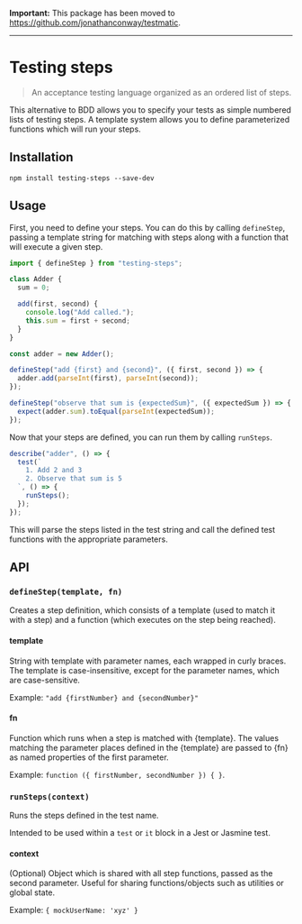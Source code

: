 **Important:** This package has been moved to https://github.com/jonathanconway/testmatic.

-----

# Testing steps

> An acceptance testing language organized as an ordered list of steps.

This alternative to BDD allows you to specify your tests as simple numbered lists of testing steps. A template system allows you to define parameterized functions which will run your steps.

## Installation

```
npm install testing-steps --save-dev
```

## Usage

First, you need to define your steps. You can do this by calling `defineStep`, passing a template string for matching with steps along with a function that will execute a given step.

```javascript
import { defineStep } from "testing-steps";

class Adder {
  sum = 0;

  add(first, second) {
    console.log("Add called.");
    this.sum = first + second;
  }
}

const adder = new Adder();

defineStep("add {first} and {second}", ({ first, second }) => {
  adder.add(parseInt(first), parseInt(second));
});

defineStep("observe that sum is {expectedSum}", ({ expectedSum }) => {
  expect(adder.sum).toEqual(parseInt(expectedSum));
});
```

Now that your steps are defined, you can run them by calling `runSteps`.

```javascript
describe("adder", () => {
  test(`
    1. Add 2 and 3
    2. Observe that sum is 5
  `, () => {
    runSteps();
  });
});
```

This will parse the steps listed in the test string and call the defined test functions with the appropriate parameters.

## API

### `defineStep(template, fn)`

Creates a step definition, which consists of a template (used to match it with a step) and a function (which executes on the step being reached).

#### template

String with template with parameter names, each wrapped in curly braces. The template is case-insensitive, except for the parameter names, which are case-sensitive.

Example: `"add {firstNumber} and {secondNumber}"`

#### fn

Function which runs when a step is matched with {template}. The values matching the parameter places defined in the {template} are passed to {fn} as named properties of the first parameter.

Example: `function ({ firstNumber, secondNumber }) { }`.

### `runSteps(context)`

Runs the steps defined in the test name.

Intended to be used within a `test` or `it` block in a Jest or Jasmine test.

#### context

(Optional) Object which is shared with all step functions, passed as the second parameter. Useful for sharing functions/objects such as utilities or global state.

Example: `{ mockUserName: 'xyz' }`
